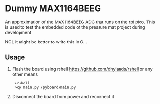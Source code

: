 # Dummy MAX1164BEEG

An approximation of the MAX1164BEEG ADC that runs on the rpi pico. This is used to test the embedded code of the pressure mat project during development

NGL it might be better to write this in C...

## Usage
1. Flash the board using rshell https://github.com/dhylands/rshell or any other means  

        >rshell
        >cp main.py /pyboard/main.py

2. Disconnect the board from power and reconnect it